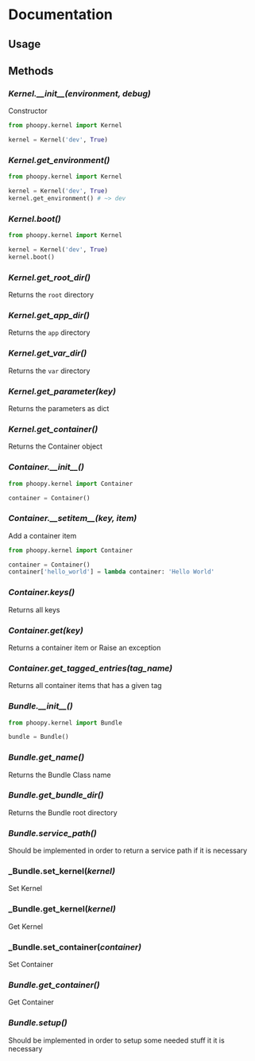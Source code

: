 # Documentation

## Usage

## Methods

### _Kernel.\_\_init\_\_(environment, debug)_
Constructor
```python
from phoopy.kernel import Kernel

kernel = Kernel('dev', True)
```

### _Kernel.get_environment()_
```python
from phoopy.kernel import Kernel

kernel = Kernel('dev', True)
kernel.get_environment() # ~> dev
```

### _Kernel.boot()_
```python
from phoopy.kernel import Kernel

kernel = Kernel('dev', True)
kernel.boot()
```

### _Kernel.get_root_dir()_
Returns the `root` directory

### _Kernel.get_app_dir()_
Returns the `app` directory

### _Kernel.get_var_dir()_
Returns the `var` directory

### _Kernel.get_parameter(key)_
Returns the parameters as dict

### _Kernel.get_container()_
Returns the Container object

### _Container.\_\_init\_\_()_
```python
from phoopy.kernel import Container

container = Container()
```

### _Container.\_\_setitem\_\_(key, item)_
Add a container item
```python
from phoopy.kernel import Container

container = Container()
container['hello_world'] = lambda container: 'Hello World'
```

### _Container.keys()_
Returns all keys

### _Container.get(key)_
Returns a container item or Raise an exception

### _Container.get_tagged_entries(tag_name)_
Returns all container items that has a given tag

### _Bundle.\_\_init\_\_()_
```python
from phoopy.kernel import Bundle

bundle = Bundle()
```

### _Bundle.get_name()_
Returns the Bundle Class name

### _Bundle.get_bundle_dir()_
Returns the Bundle root directory

### _Bundle.service_path()_
Should be implemented in order to return a service path if it is necessary

### _Bundle.set_kernel(_kernel)_
Set Kernel

### _Bundle.get_kernel(_kernel)_
Get Kernel

### _Bundle.set_container(_container)_
Set Container

### _Bundle.get_container()_
Get Container

### _Bundle.setup()_
Should be implemented in order to setup some needed stuff it it is necessary
